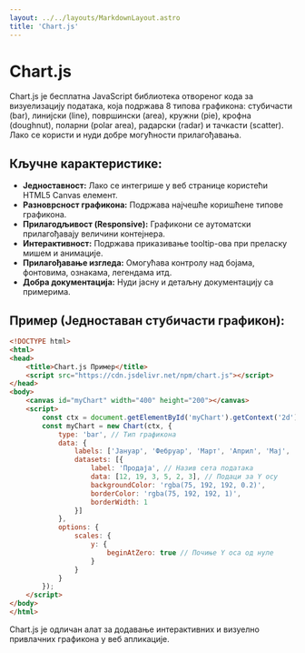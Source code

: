 ```yaml
---
layout: ../../layouts/MarkdownLayout.astro
title: 'Chart.js' 
---
```

# Chart.js

Chart.js је бесплатна JavaScript библиотека отвореног кода за визуелизацију података, која подржава 8 типова графикона: стубичасти (bar), линијски (line), површински (area), кружни (pie), крофна (doughnut), поларни (polar area), радарски (radar) и тачкасти (scatter). Лако се користи и нуди добре могућности прилагођавања.

## Кључне карактеристике:

*   **Једноставност:** Лако се интегрише у веб странице користећи HTML5 Canvas елемент.
*   **Разноврсност графикона:** Подржава најчешће коришћене типове графикона.
*   **Прилагодљивост (Responsive):** Графикони се аутоматски прилагођавају величини контејнера.
*   **Интерактивност:** Подржава приказивање tooltip-ова при преласку мишем и анимације.
*   **Прилагођавање изгледа:** Омогућава контролу над бојама, фонтовима, ознакама, легендама итд.
*   **Добра документација:** Нуди јасну и детаљну документацију са примерима.

## Пример (Једноставан стубичасти графикон):

```html
<!DOCTYPE html>
<html>
<head>
    <title>Chart.js Пример</title>
    <script src="https://cdn.jsdelivr.net/npm/chart.js"></script>
</head>
<body>
    <canvas id="myChart" width="400" height="200"></canvas>
    <script>
        const ctx = document.getElementById('myChart').getContext('2d');
        const myChart = new Chart(ctx, {
            type: 'bar', // Тип графикона
            data: {
                labels: ['Јануар', 'Фебруар', 'Март', 'Април', 'Мај', 'Јун'], // Ознаке на X оси
                datasets: [{
                    label: 'Продаја', // Назив сета података
                    data: [12, 19, 3, 5, 2, 3], // Подаци за Y осу
                    backgroundColor: 'rgba(75, 192, 192, 0.2)',
                    borderColor: 'rgba(75, 192, 192, 1)',
                    borderWidth: 1
                }]
            },
            options: {
                scales: {
                    y: {
                        beginAtZero: true // Почиње Y оса од нуле
                    }
                }
            }
        });
    </script>
</body>
</html>
```

Chart.js је одличан алат за додавање интерактивних и визуелно привлачних графикона у веб апликације.
